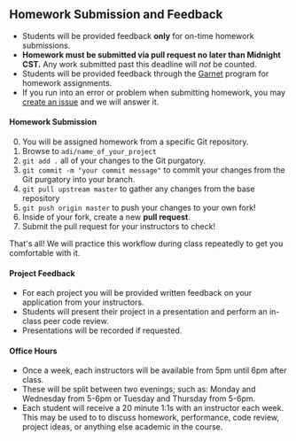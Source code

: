 ## Homework Submission and Feedback

- Students will be provided feedback **only** for on-time homework submissions.
- **Homework must be submitted via pull request no later than Midnight CST.** Any work submitted past this deadline will *not* be counted.
- Students will be provided feedback through the [Garnet](https://garnet.wdidc.org/cohorts/18) program for homework assignments.
- If you run into an error or problem when submitting homework, you may [create an issue](https://github.com/ga-chicago/adi-mudkipz/issues) and we will answer it.

#### Homework Submission

  0. You will be assigned homework from a specific Git repository.
  1. Browse to `adi/name_of_your_project`
  2. `git add .` all of your changes to the Git purgatory.
  3. `git commit -m "your commit message"` to commit your changes from the Git purgatory into your branch.
  4. `git pull upstream master` to gather any changes from the base repository
  5. `git push origin master` to push your changes to your own fork!
  6. Inside of your fork, create a new **pull request**.
  7. Submit the pull request for your instructors to check!

That's all! We will practice this workflow during class repeatedly to get you comfortable with it.

#### Project Feedback

- For each project you will be provided written feedback on your application from your instructors.
- Students will present their project in a presentation and perform an in-class peer code review.
- Presentations will be recorded if requested.

#### Office Hours

- Once a week, each instructors will be available from 5pm until 6pm after class.
- These will be split between two evenings; such as: Monday and Wednesday from 5-6pm or Tuesday and Thursday from 5-6pm.
- Each student will receive a 20 minute 1:1s with an instructor each week. This may be used to to discuss homework, performance, code review, project ideas, or anything else academic in the course.
